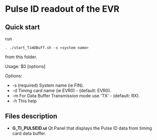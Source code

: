 # Pulse ID readout of the EVR
## Quick start
run 

    . ./start_TimDBuff.sh -s <system name>
from this folder.

Usage: $0 [options]

Options:
- -s <system name>     (required) System name (ie FIN).
- -d <EVR name>        Timing card name (ie EVR0) - (default: EVR0).
- -m <signal mode>     For Data Buffer Transmission mode use 'TX' - (default: RX).
- -h                   This help


## Files description
- __G_TI_PULSEID.ui__  Qt Panel that displays the Pulse ID data from timing card data buffer.
